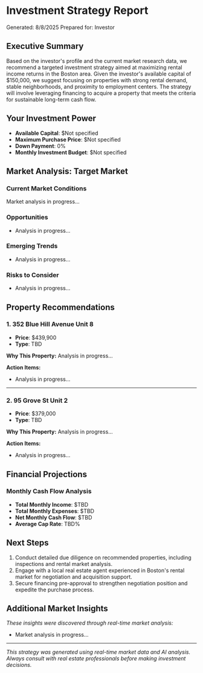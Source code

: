 # Investment Strategy Report
Generated: 8/8/2025
Prepared for: Investor

## Executive Summary
Based on the investor's profile and the current market research data, we recommend a targeted investment strategy aimed at maximizing rental income returns in the Boston area. Given the investor's available capital of $150,000, we suggest focusing on properties with strong rental demand, stable neighborhoods, and proximity to employment centers. The strategy will involve leveraging financing to acquire a property that meets the criteria for sustainable long-term cash flow.

## Your Investment Power
- **Available Capital**: $Not specified
- **Maximum Purchase Price**: $Not specified
- **Down Payment**: 0%
- **Monthly Investment Budget**: $Not specified

## Market Analysis: Target Market

### Current Market Conditions
Market analysis in progress...

### Opportunities
- Analysis in progress...

### Emerging Trends
- Analysis in progress...

### Risks to Consider
- Analysis in progress...

## Property Recommendations


### 1. 352 Blue Hill Avenue Unit 8
- **Price**: $439,900
- **Type**: TBD





**Why This Property:**
Analysis in progress...

**Action Items:**
- Analysis in progress...



---

### 2. 95 Grove St Unit 2
- **Price**: $379,000
- **Type**: TBD





**Why This Property:**
Analysis in progress...

**Action Items:**
- Analysis in progress...




## Financial Projections

### Monthly Cash Flow Analysis
- **Total Monthly Income**: $TBD
- **Total Monthly Expenses**: $TBD
- **Net Monthly Cash Flow**: $TBD
- **Average Cap Rate**: TBD%

## Next Steps
1. Conduct detailed due diligence on recommended properties, including inspections and rental market analysis.
2. Engage with a local real estate agent experienced in Boston's rental market for negotiation and acquisition support.
3. Secure financing pre-approval to strengthen negotiation position and expedite the purchase process.

## Additional Market Insights
*These insights were discovered through real-time market analysis:*

- Market analysis in progress...

---
*This strategy was generated using real-time market data and AI analysis. 
Always consult with real estate professionals before making investment decisions.*